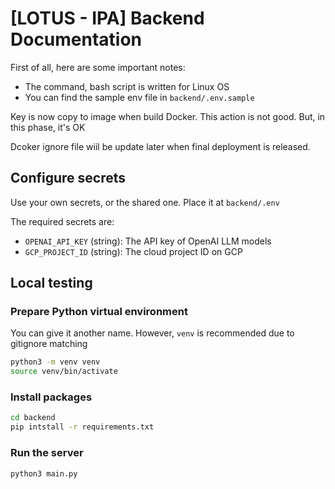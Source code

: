 # [LOTUS - IPA] Backend Documentation

First of all, here are some important notes:
- The command, bash script is written for Linux OS
- You can find the sample env file in `backend/.env.sample`

Key is now copy to image when build Docker. This action is not good. But, in this phase, it's OK 

Dcoker ignore file wiil be update later when final deployment is released.


## Configure secrets
Use your own secrets, or the shared one. Place it at `backend/.env`

The required secrets are:
- `OPENAI_API_KEY` (string): The API key of OpenAI LLM models
- `GCP_PROJECT_ID` (string): The cloud project ID on GCP

## Local testing

### Prepare Python virtual environment 
You can give it another name. However, `venv` is recommended due to gitignore matching

```bash
python3 -m venv venv
source venv/bin/activate
```
### Install packages

```bash
cd backend
pip intstall -r requirements.txt
```

### Run the server
```bash
python3 main.py
```

